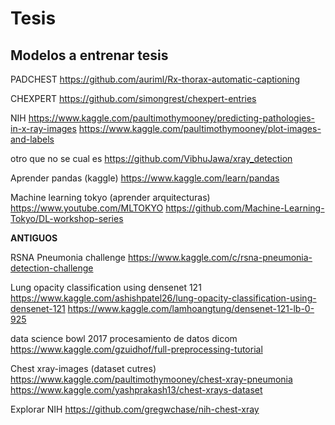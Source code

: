 # Tesis

## Modelos a entrenar tesis

PADCHEST
https://github.com/auriml/Rx-thorax-automatic-captioning

CHEXPERT
https://github.com/simongrest/chexpert-entries


NIH
https://www.kaggle.com/paultimothymooney/predicting-pathologies-in-x-ray-images
https://www.kaggle.com/paultimothymooney/plot-images-and-labels

otro que no se cual es
https://github.com/VibhuJawa/xray_detection


Aprender pandas (kaggle)
https://www.kaggle.com/learn/pandas

Machine learning tokyo (aprender arquitecturas)
https://www.youtube.com/MLTOKYO
https://github.com/Machine-Learning-Tokyo/DL-workshop-series






__ANTIGUOS__

RSNA Pneumonia challenge
https://www.kaggle.com/c/rsna-pneumonia-detection-challenge


Lung opacity classification using densenet 121
https://www.kaggle.com/ashishpatel26/lung-opacity-classification-using-densenet-121
https://www.kaggle.com/lamhoangtung/densenet-121-lb-0-925

data science bowl 2017 
procesamiento de datos dicom
https://www.kaggle.com/gzuidhof/full-preprocessing-tutorial


Chest xray-images (dataset cutres)
https://www.kaggle.com/paultimothymooney/chest-xray-pneumonia
https://www.kaggle.com/yashprakash13/chest-xrays-dataset


Explorar NIH
https://github.com/gregwchase/nih-chest-xray
